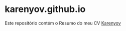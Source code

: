 # karenyov.github.io
Este repositório contém o Resumo do meu CV [Karenyov](https://karenyov.github.io)
